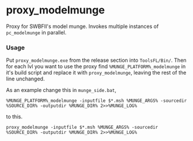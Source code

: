 # proxy_modelmunge
Proxy for SWBFII's model munge. Invokes multiple instances of `pc_modelmunge` in parallel.

### Usage
Put `proxy_modelmunge.exe` from the release section into `ToolsFL/Bin/`. Then for each lvl you want to use the proxy find 
`%MUNGE_PLATFORM%_modelmunge` in it's build script and replace it with `proxy_modelmunge`, leaving the rest of the line unchanged.

As an example change this in `munge_side.bat`,
```batch
%MUNGE_PLATFORM%_modelmunge -inputfile $*.msh %MUNGE_ARGS% -sourcedir %SOURCE_DIR% -outputdir %MUNGE_DIR% 2>>%MUNGE_LOG%
```
to this.
```batch
proxy_modelmunge -inputfile $*.msh %MUNGE_ARGS% -sourcedir %SOURCE_DIR% -outputdir %MUNGE_DIR% 2>>%MUNGE_LOG%
```

